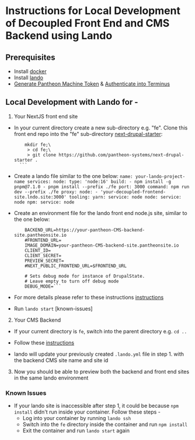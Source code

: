 # Instructions for Local Development of Decoupled Front End and CMS Backend using Lando

## Prerequisites

- Install [docker](https://docs.docker.com/get-docker/)
- Install [lando](https://docs.lando.dev/getting-started/installation.html)
- [Generate Pantheon Machine Token](https://pantheon.io/docs/machine-tokens#create-a-machine-token) & [Authenticate into Terminus](https://pantheon.io/docs/machine-tokens#authenticate-into-terminus)

## Local Development with Lando for -

1. Your NextJS front end site

- In your current directory create a new sub-directory e.g. "fe". Clone this front end repo into the "fe" sub-directory [next-drupal-starter](https://github.com/pantheon-systems/next-drupal-starter):
    ```
        mkdir fe;\
         > cd fe;\
         > git clone https://github.com/pantheon-systems/next-drupal-starter .
      ```   

- Create a lando file similar to the one below:
        ```
        name: your-lando-project-name
        services:
        node:
            type: 'node:16'
            build:
            - npm install -g pnpm@7.1.0
            - pnpm install --prefix ./fe
            port: 3000
            command: npm run dev --prefix ./fe
        proxy:
        node:
            - 'your-decoupled-frontend-site.lndo.site:3000'
        tooling:
        yarn:
            service: node
        node:
            service: node
        npm:
            service: node
        ```

- Create an environment file for the lando front end node.js site, similar to the one below:
    ```# Copy as .env.development.local to override envars for local development
        BACKEND_URL=https://your-pantheon-CMS-backend-site.pantheonsite.io
        #FRONTEND_URL=
        IMAGE_DOMAIN=your-pantheon-CMS-backend-site.pantheonsite.io
        CLIENT_ID=
        CLIENT_SECRET=
        PREVIEW_SECRET=
        #NEXT_PUBLIC_FRONTEND_URL=$FRONTEND_URL

        # Sets debug mode for instance of DrupalState.
        # Leave empty to turn off debug mode
        DEBUG_MODE=```

- For more details please refer to these instructions [instructions](https://github.com/pantheon-systems/next-drupal-starter#pantheon-decoupled-kit-next-drupal-starter)

- Run `lando start` [known-issues]

2. Your CMS Backend
- If your current directory is `fe`, switch into the parent directory e.g. `cd ..`

- Follow these [instructions](https://github.com/pantheon-systems/decoupled-kit-js/tree/canary/web/docs/Backend%20Starters/Decoupled%20Drupal/lando-template-for-local-dev-backend-only.md)

- lando will update your previously created `.lando.yml` file in step 1. with the backend CMS site name and site id

3. Now you should be able to preview both the backend and front end sites in the same lando environment

### Known Issues

- If your lando site is inaccessible after step 1, it could be because `npm install` didn't run inside your container. Follow these steps -
    - Log into your container by running `lando ssh`
    - Switch into the `fe` directory inside the container and run `npm install`
    - Exit the container and run `lando start` again
